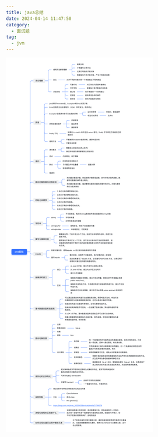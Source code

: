 ```yaml
---
title: java总结
date: 2024-04-14 11:47:50
category:
  - 面试题
tag:
  - jvm
---
```



![java总结](images/java-basis.png)
